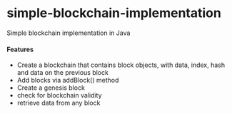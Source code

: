 # simple-blockchain-implementation
Simple blockchain implementation in Java

#### Features

- Create a blockchain that contains block objects, with data, index, hash and data on the previous block
- Add blocks via addBlock() method
- Create a genesis block
- check for blockchain validity 
- retrieve data from any block
